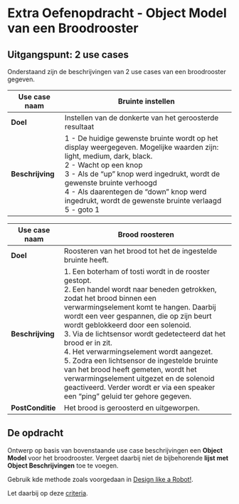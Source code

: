 # Extra Oefenopdracht - Object Model van een Broodrooster

## Uitgangspunt: 2 use cases

Onderstaand zijn de beschrijvingen van 2 use cases van een broodrooster gegeven.

| **Use case naam** | **Bruinte instellen**                                                                                                                                                                                                                                                                                                            |
| ----------------- | -------------------------------------------------------------------------------------------------------------------------------------------------------------------------------------------------------------------------------------------------------------------------------------------------------------------------------- |
| **Doel**          | Instellen van de donkerte van het geroosterde resultaat                                                                                                                                                                                                                                                                          |
| **Beschrijving**  | 1 - De huidige gewenste bruinte wordt op het display weergegeven. Mogelijke waarden zijn: light, medium, dark, black.<br>2 - Wacht op een knop<br>3 - Als de “up” knop werd ingedrukt, wordt de gewenste bruinte verhoogd<br>4 - Als daarentegen de “down” knop werd ingedrukt, wordt de gewenste bruinte verlaagd<br>5 - goto 1 |

| **Use case naam** | **Brood roosteren**                                                                                                                                                                                                                                                                                                                                                                                                                                                                                                                                                                                  |
| ----------------- | ---------------------------------------------------------------------------------------------------------------------------------------------------------------------------------------------------------------------------------------------------------------------------------------------------------------------------------------------------------------------------------------------------------------------------------------------------------------------------------------------------------------------------------------------------------------------------------------------------- |
| **Doel**          | Roosteren van het brood tot het de ingestelde bruinte heeft.                                                                                                                                                                                                                                                                                                                                                                                                                                                                                                                                         |
| **Beschrijving**  | 1. Een boterham of tosti wordt in de rooster gestopt.<br>2. Een handel wordt naar beneden getrokken, zodat het brood binnen een verwarmingselement komt te hangen. Daarbij wordt een veer gespannen, die op zijn beurt wordt geblokkeerd door een solenoid.<br>3. Via de lichtsensor wordt gedetecteerd dat het brood er in zit.<br>4. Het verwarmingselement wordt aangezet.<br>5. Zodra een lichtsensor de ingestelde bruinte van het brood heeft gemeten, wordt het verwarmingselement uitgezet en de solenoid geactiveerd. Verder wordt er via een speaker een “ping” geluid ter gehore gegeven. |
| **PostConditie**  | Het brood is geroosterd en uitgeworpen.                                                                                                                                                                                                                                                                                                                                                                                                                                                                                                                                                              |

## De opdracht

Ontwerp op basis van bovenstaande use case beschrijvingen een **Object Model** voor het broodrooster. Vergeet daarbij niet de bijbehorende **lijst met Object Beschrijvingen** toe te voegen. 

Gebruik kde methode zoals voorgedaan in [Design like a Robot!](../../../../onderwijsmateriaal/readers/Design%20Like%20a%20Robot!.pdf).

Let daarbij op deze [criteria](../../../../leerdoelen/portfolio-items/object-model-met-lijst.md).
